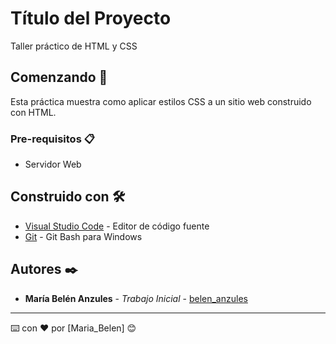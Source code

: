 # Título del Proyecto

Taller práctico de HTML y CSS

## Comenzando 🚀


Esta práctica muestra como aplicar estilos CSS a un sitio web construido con HTML.


### Pre-requisitos 📋

* Servidor Web


## Construido con 🛠️

* [Visual Studio Code](https://code.visualstudio.com/) - Editor de código fuente
* [Git](https://git-scm.com/downloads/win) - Git Bash para Windows


## Autores ✒️


* **María Belén Anzules** - *Trabajo Inicial* - [belen_anzules](https://github.com/belen-anzules)


---
⌨️ con ❤️ por [Maria_Belen] 😊